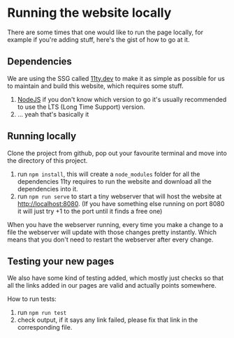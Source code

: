 # Running the website locally
There are some times that one would like to run the page locally, for example if you're adding stuff, here's the gist of how to go at it.

## Dependencies
We are using the SSG called [11ty.dev](11ty.dev) to make it as simple as possible for us to maintain and build this website, which requires some stuff.

1. [NodeJS](https://nodejs.org/) if you don't know which version to go it's usually recommended to use the LTS (Long Time Support) version.
2. ... yeah that's basically it

## Running locally
Clone the project from github, pop out your favourite terminal and move into the directory of this project.

1. run `npm install`, this will create a `node_modules` folder for all the dependencies 11ty requires to run the website and download all the dependencies into it.
2. run `npm run serve` to start a tiny webserver that will host the website at [http://localhost:8080](http://localhost:8080). (If you have something else running on port 8080 it will just try +1 to the port until it finds a free one)

When you have the webserver running, every time you make a change to a file the webserver will update with those changes pretty instantly. Which means that you don't need to restart the webserver after every change.

## Testing your new pages
We also have some kind of testing added, which mostly just checks so that all the links added in our pages are valid and actually points somewhere.

How to run tests:
1. run `npm run test`
2. check output, if it says any link failed, please fix that link in the corresponding file.